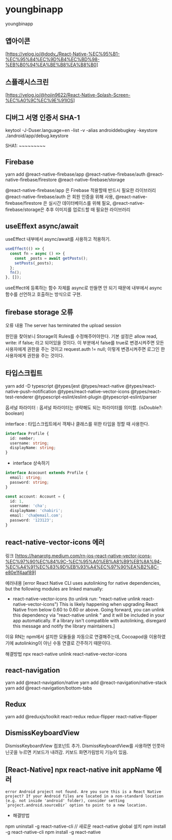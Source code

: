 # youngbinapp

youngbinapp

## 앱아이콘

[https://velog.io/@dody_/React-Native-%EC%95%B1-%EC%95%84%EC%9D%B4%EC%BD%98-%EB%B0%94%EA%BE%B8%EA%B8%B0]

## 스플래시스크린

[https://velog.io/@hojin9622/React-Native-Splash-Screen-%EC%A0%9C%EC%9E%91IOS]

## 디버그 서명 인증서 SHA-1

keytool -J-Duser.language=en -list -v -alias androiddebugkey -keystore ./android/app/debug.keystore

SHA1: ~~~~~~~~~

## Firebase

yarn add @react-native-firebase/app @react-native-firebase/auth @react-native-firebase/firestore @react-native-firebase/storage

@react-native-firebase/app 은 Firebase 적용할때 반드시 필요한 라이브러리
@react-native-firebase/auth 은 회원 인증을 위해 사용,
@react-native-firebase/firestore 은 실시간 데이터베이스를 위해 필요,
@react-native-firebase/storage은 추후 이미지를 업로드할 때 필요한 라이브러리

## useEffext async/await

useEffect 내부에서 async/await를 사용하고 적용하기.

```javascript
useEffect(() => {
  const fn = async () => {
    const _posts = await getPosts();
    setPosts(_posts);
  };
  fn();
}, []);
```

useEffect에 등록하는 함수 자체를 async로 만들면 안 되기 때문에 내부에서 async 함수를 선언하고 호출하는 방식으로 구현.

## firebase storage 오류

오류 내용
The server has terminated the upload session

원인을 찾아보니 Storage의 Rules를 수정해주어야한다.
기본 설정은 allow read, write: if false; 라고 되어있을 것이다.
이 부분에서 false를 true로 변경시켜주면 모든 사용자에게 권한을 주는 것이고 request.auth != null; 이렇게 변경시켜주면 로그인 한 사용자에게 권한을 주는 것이다.

## 타입스크립트

yarn add -D typescript @types/jest @types/react-native @types/react-native-push-notification @types/react-native-vector-icons @types/react-test-renderer @typescript-eslint/eslint-plugin @typescript-eslint/parser

옵셔널 파라미터 : 옵셔널 파라미터는 생략해도 되는 파라미터를 의미함. (isDouble?: boolean)

interface : 타입스크립트에서 객체나 클래스를 위한 타입을 정할 때 사용한다.

```typescript
interface Profile {
  id: nember;
  username: string;
  displayName: string;
}
```

- interface 상속하기

```typescript
interface Acocount extends Profile {
  email: string;
  password: string;
}

const account: Account = {
  id: 1,
  username: 'cha';
  displayName: 'chabiri';
  email: 'cha@email.com';
  password: '123123';
}

```

## react-native-vector-icons 에러

링크
[https://hanarotg.medium.com/rn-ios-react-native-vector-icons-%EC%97%90%EC%84%9C-%EC%95%A0%EB%A8%B9%EB%8A%94-%EC%A4%91%EC%83%9D%EB%93%A4%EC%97%90%EA%B2%8C-e80e1f4aaf89]

에러내용
[error React Native CLI uses autolinking for native dependencies, but the following modules are linked manually:

- react-native-vector-icons (to unlink run: "react-native unlink react-native-vector-icons")
  This is likely happening when upgrading React Native from below 0.60 to 0.60 or above. Going forward, you can unlink this dependency via "react-native unlink <dependency>" and it will be included in your app automatically. If a library isn't compatible with autolinking, disregard this message and notify the library maintainers.]

이유
RN는 npm에서 설치한 모듈들을 자동으로 연결해주는데, Cocoapod을 이용하였기에 autolinking이 아닌 수동 연결로 간주하기 때문이다.

해결방법
npx react-native unlink react-native-vector-icons

## react-navigation

yarn add @react-navigation/native
yarn add @react-navigation/native-stack
yarn add @react-navigation/bottom-tabs

## Redux

yarn add @reduxjs/toolkit react-redux redux-flipper react-native-flipper

## DismissKeyboardView

DismissKeyboardView 컴포넌트 추가.
DismissKeyboardView를 사용하면 인풋아닌곳을 누르면 키보드가 내려감. 키보드 화면가림방지 기능이 있음.

## [React-Native] npx react-native init appName 에러

`` error Android project not found. Are you sure this is a React Native project? If your Android files are located in a non-standard location (e.g. not inside 'android' folder), consider setting `project.android.sourceDir` option to point to a new location. ``

- 해결방법

npm uninstall -g react-native-cli
// 새로운 react-native global 설치
npm install -g react-native-cli
npm install -g react-native
